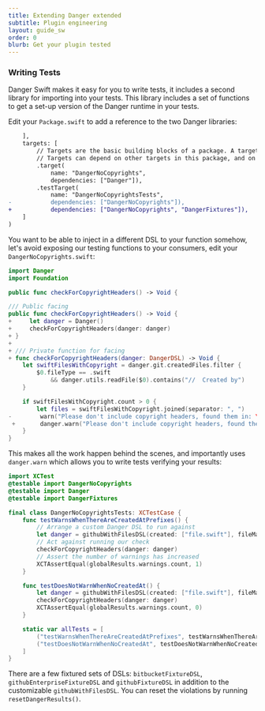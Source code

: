 ```yaml
---
title: Extending Danger extended
subtitle: Plugin engineering
layout: guide_sw
order: 0
blurb: Get your plugin tested
---
```


### Writing Tests

Danger Swift makes it easy for you to write tests, it includes a second library for importing into your tests. This
library includes a set of functions to get a set-up version of the Danger runtime in your tests.

Edit your `Package.swift` to add a reference to the two Danger libraries:

```diff
    ],
    targets: [
        // Targets are the basic building blocks of a package. A target can define a module or a test suite.
        // Targets can depend on other targets in this package, and on products in packages which this package depends on.
        .target(
            name: "DangerNoCopyrights",
            dependencies: ["Danger"]),
        .testTarget(
            name: "DangerNoCopyrightsTests",
-           dependencies: ["DangerNoCopyrights"]),
+           dependencies: ["DangerNoCopyrights", "DangerFixtures"]),
    ]
)
```

You want to be able to inject in a different DSL to your function somehow, let's avoid exposing our testing functions to
your consumers, edit your `DangerNoCopyrights.swift`:

```swift
import Danger
import Foundation

public func checkForCopyrightHeaders() -> Void {

/// Public facing
public func checkForCopyrightHeaders() -> Void {
+     let danger = Danger()
+     checkForCopyrightHeaders(danger: danger)
+ }
+
+ /// Private function for facing
+ func checkForCopyrightHeaders(danger: DangerDSL) -> Void {
    let swiftFilesWithCopyright = danger.git.createdFiles.filter {
        $0.fileType == .swift
            && danger.utils.readFile($0).contains("//  Created by")
    }

    if swiftFilesWithCopyright.count > 0 {
        let files = swiftFilesWithCopyright.joined(separator: ", ")
-        warn("Please don't include copyright headers, found them in: \(files)")
 +       danger.warn("Please don't include copyright headers, found them in: \(files)")
    }
}
```

This makes all the work happen behind the scenes, and importantly uses `danger.warn` which allows you to write tests
verifying your results:

```swift
import XCTest
@testable import DangerNoCopyrights
@testable import Danger
@testable import DangerFixtures

final class DangerNoCopyrightsTests: XCTestCase {
    func testWarnsWhenThereAreCreatedAtPrefixes() {
        // Arrange a custom Danger DSL to run against
        let danger = githubWithFilesDSL(created: ["file.swift"], fileMap: ["file.swift": "//  Created by Orta"])
        // Act against running our check
        checkForCopyrightHeaders(danger: danger)
        // Assert the number of warnings has increased
        XCTAssertEqual(globalResults.warnings.count, 1)
    }

    func testDoesNotWarnWhenNoCreatedAt() {
        let danger = githubWithFilesDSL(created: ["file.swift"], fileMap: ["file.swift": "{}"])
        checkForCopyrightHeaders(danger: danger)
        XCTAssertEqual(globalResults.warnings.count, 0)
    }

    static var allTests = [
        ("testWarnsWhenThereAreCreatedAtPrefixes", testWarnsWhenThereAreCreatedAtPrefixes),
        ("testDoesNotWarnWhenNoCreatedAt", testDoesNotWarnWhenNoCreatedAt)
    ]
}
```

There are a few fixtured sets of DSLs: `bitbucketFixtureDSL`, `githubEnterpriseFixtureDSL` and `githubFixtureDSL` in
addition to the customizable `githubWithFilesDSL`. You can reset the violations by running `resetDangerResults()`.
